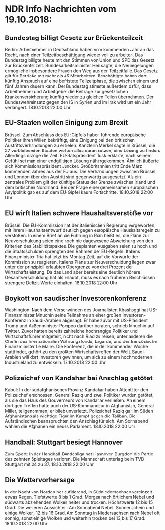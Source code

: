 # NDR Info Nachrichten vom 19.10.2018:


## Bundestag billigt Gesetz zur Brückenteilzeit
Berlin:	Arbeitnehmer in Deutschland haben vom kommenden Jahr an das Recht, nach einer Teilzeitbeschäftigung wieder voll zu arbeiten. Das Bundestag billigte heute mit den Stimmen von Union und SPD das Gesetz zur Brückenteilzeit. Bundesarbeitsminister Heil sagte, die Neuregelungen ermögliche insbesondere Frauen den Weg aus der Teilzeitfalle. Das Gesetz gilt für Betriebe mit mehr als 45 Mitarbeitern. Beschäftigte haben dort künftig Anspruch auf eine befristete Teilzeitphase, die zwischen einem und fünf Jahren dauern kann. Der Bundestag stimmte außerdem dafür, dass Arbeitnehmer und Arbeitgeber die Beiträge zur gesetzlichen Krankenversicherung künftig wieder zu gleichen Teilen übernehmen. Der Bundeswehreinsatz gegen den IS in Syrien und im Irak wird um ein Jahr verlängert. 18.10.2018 22:00 Uhr 

## EU-Staaten wollen Einigung zum Brexit
Brüssel: Zum Abschluss des EU-Gipfels haben führende europäische Politiker ihren Willen bekräftigt, eine Einigung bei den britischen Austrittsverhandlungen zu erzielen. Kanzlerin Merkel sagte in Brüssel, die 27 verbleibenden Staaten wollten alles daran setzen, eine Lösung zu finden. Allerdings dränge die Zeit. EU-Ratspräsident Tusk erklärte, nach seinem Gefühl sei man einer endgültigen Lösung nähergekommen. Ähnlich äußerte sich Kommissionspräsident Juncker. Großbritannien tritt Ende März kommenden Jahres aus der EU aus. Die Verhandlungen zwischen Brüssel und London über den Austritt sind gegenwärtig ausgesetzt. Als ein zentrales Problem gilt der künftige Status der Grenze zwischen Irland und dem britischen Nordirland. Bei der Frage einer gemeinsamen europäischen Asylpolitik gab es auf dem EU-Gipfel kaum Fortschritte. 18.10.2018 22:00 Uhr 

## EU wirft Italien schwere Haushaltsverstöße vor
Brüssel: Die EU-Kommission hat der italienischen Regierung vorgeworfen, mit ihrem Haushaltsentwurf deutlich gegen europäische Haushaltsregeln zu verstoßen. In einem Brief an die Führung in Rom heißt es, die Pläne zur Neuverschuldung seien eine noch nie dagewesene Abweichung von den Kriterien des Stabilitätspaktes. Die geplanten Ausgaben seien zu hoch und die Staatsschulden sprengten den Rahmen der EU-Regeln. Italiens Finanzminister Tria hat jetzt bis Montag Zeit, auf die Vorwürfe der Kommission zu reagieren. Italiens Pläne zur Neuverschuldung liegen zwar unter der prinzipiell erlaubten Obergrenze von drei Prozent der Wirtschaftsleistung. Da das Land aber bereits eine deutlich höhere Gesamtverschuldung hat als erlaubt, muss es nach früheren Beschlüssen strengere Defizit-Werte einhalten. 18.10.2018 22:00 Uhr 

## Boykott von saudischer Investorenkonferenz
Washington: Nach dem Verschwinden des Journalisten Khashoggi hat US-Finanzminister Mnuchin seine Teilnahme an einer großen Investoren-Konferenz in Saudi-Arabien abgesagt. Er habe zuvor mit US-Präsident Trump und Außenminister Pompeo darüber beraten, schrieb Mnuchin auf Twitter. Zuvor hatten bereits zahlreiche hochrangige Politiker und Wirtschaftsführer mitgeteilt, nicht nach Riad zu reisen, unter anderen die Chefin des Internationalen Währungsfonds, Lagarde, und der französische Finanzminister Le Maire. Die Konferenz, die in der kommenden Woche stattfindet, gehört zu den größten Wirtschaftstreffen der Welt. Saudi-Arabien will dort Investoren gewinnen, um sich zu einem hochmodernen Industrieland zu entwickeln. 18.10.2018 22:00 Uhr 

## Polizeichef von Kandahar bei Anschlag getötet
Kabul: In der südafghanischen Provinz Kandahar haben Attentäter den Polizeichef erschossen. General Raziq und zwei Politiker wurden getötet, als sie das Haus des Gouverneurs von Kandahar verließen. An einem dortigen Treffen hatte auch der US-Kommandeur in Afghanistan, General Miller, teilgenommen; er blieb unverletzt. Polizeichef Raziq galt im Süden Afghanistans als wichtige Figur im Kampf gegen die Taliban. Die Aufständischen beanspruchten den Anschlag für sich. Am Sonnabend wählen die Afghanen ein neues Parlament. 18.10.2018 22:00 Uhr 

## Handball: Stuttgart besiegt Hannover
Zum Sport: In der Handball-Bundesliga hat Hannover-Burgdorf die Partie des zehnten Spieltages verloren. Die Mannschaft unterlag beim TVB Stuttgart mit 34 zu 37. 18.10.2018 22:00 Uhr 

## Die Wettervorhersage
In der Nacht von Norden her aufklarend, in Südniedersachsen vereinzelt etwas Regen. Tiefstwerte 8 bis 1 Grad. Morgen nach örtlichem Nebel und südwärts abziehenden Wolken heiter und trocken. Höchstwerte 12 bis 15 Grad. Die weiteren Aussichten: Am Sonnabend Nebel, Sonnenschein und einige Wolken, 12 bis 16 Grad. Am Sonntag in Niedersachsen nach Nebel oft sonnig, sonst einige Wolken und weiterhin trocken bei 13 bis 17 Grad. 18.10.2018 22:00 Uhr 
